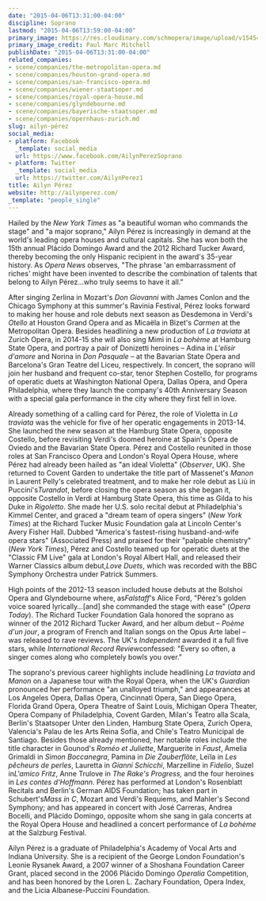 ```yaml
---
date: "2015-04-06T13:31:00-04:00"
discipline: Soprano
lastmod: "2015-04-06T13:59:00-04:00"
primary_image: https://res.cloudinary.com/schmopera/image/upload/v1545409169/media/webhook-uploads/1428341313580/025_Ailyn_Perez_by_Paul_Marc_Mitchell_PMM_1929RR.jpg.jpg
primary_image_credit: Paul Marc Mitchell
publishDate: "2015-04-06T13:31:00-04:00"
related_companies:
- scene/companies/the-metropolitan-opera.md
- scene/companies/houston-grand-opera.md
- scene/companies/san-francisco-opera.md
- scene/companies/wiener-staatsoper.md
- scene/companies/royal-opera-house.md
- scene/companies/glyndebourne.md
- scene/companies/bayerische-staatsoper.md
- scene/companies/opernhaus-zurich.md
slug: ailyn-pérez
social_media:
- platform: Facebook
  _template: social_media
  url: https://www.facebook.com/AilynPerezSoprano
- platform: Twitter
  _template: social_media
  url: https://twitter.com/AilynPerez1
title: Ailyn Pérez
website: http://ailynperez.com/
_template: "people_single"
---
```

<p>
	Hailed by the <i>New York Times</i> as "a beautiful woman who commands the stage" and "a major soprano," Ailyn Pérez is increasingly in demand at the world's leading opera houses and cultural capitals. She has won both the 15th annual Plácido Domingo Award and the 2012 Richard Tucker Award, thereby becoming the only Hispanic recipient in the award's 35-year history. As <i>Opera News</i> observes, "The phrase 'an embarrassment of riches' might have been invented to describe the combination of talents that belong to Ailyn Pérez…who truly seems to have it all."
</p>
<p>
	After singing Zerlina in Mozart's <i>Don Giovanni</i> with James Conlon and the Chicago Symphony at this summer's Ravinia Festival, Pérez looks forward to making her house and role debuts next season as Desdemona in Verdi's <i>Otello</i> at Houston Grand Opera and as Micaëla in Bizet's <i>Carmen</i> at the Metropolitan Opera. Besides headlining a new production of <i>La traviata</i> at Zurich Opera, in 2014-15 she will also sing Mimì in <i>La bohème</i> at Hamburg State Opera, and portray a pair of Donizetti heroines – Adina in <i>L'elisir d'amore</i> and Norina in <i>Don Pasquale</i> – at the Bavarian State Opera and Barcelona's Gran Teatre del Liceu, respectively. In concert, the soprano will join her husband and frequent co-star, tenor Stephen Costello, for programs of operatic duets at Washington National Opera, Dallas Opera, and Opera Philadelphia, where they launch the company's 40th Anniversary Season with a special gala performance in the city where they first fell in love.
</p>
<p>
	Already something of a calling card for Pérez, the role of Violetta in <i>La traviata</i> was the vehicle for five of her operatic engagements in 2013-14. She launched the new season at the Hamburg State Opera, opposite Costello, before revisiting Verdi's doomed heroine at Spain's Ópera de Oviedo and the Bavarian State Opera. Pérez and Costello reunited in those roles at San Francisco Opera and London's Royal Opera House, where Pérez had already been hailed as "an ideal Violetta" (<i>Observer</i>, UK). She returned to Covent Garden to undertake the title part of Massenet's <i>Manon</i> in Laurent Pelly's celebrated treatment, and to make her role debut as Liù in Puccini's<i>Turandot</i>, before closing the opera season as she began it, opposite Costello in Verdi at Hamburg State Opera, this time as Gilda to his Duke in <i>Rigoletto</i>. She made her U.S. solo recital debut at Philadelphia's Kimmel Center, and graced a "dream team of opera singers" (<i>New York Times</i>) at the Richard Tucker Music Foundation gala at Lincoln Center's Avery Fisher Hall. Dubbed "America's fastest-rising husband-and-wife opera stars" (Associated Press) and praised for their "palpable chemistry"(<i>New York Times</i>), Pérez and Costello teamed up for operatic duets at the "Classic FM Live" gala at London's Royal Albert Hall, and released their Warner Classics album debut,<i>Love Duets</i>, which was recorded with the BBC Symphony Orchestra under Patrick Summers.
</p>
<p>
	High points of the 2012-13 season included house debuts at the Bolshoi Opera and Glyndebourne where, as<i>Falstaff</i>'s Alice Ford, "Pérez's golden voice soared lyrically…[and] she commanded the stage with ease" (<i>Opera Today</i>). The Richard Tucker Foundation Gala honored the soprano as winner of the 2012 Richard Tucker Award, and her album debut – <i>Poème d'un jour</i>, a program of French and Italian songs on the Opus Arte label – was released to rave reviews. The UK's <i>Independent</i> awarded it a full five stars, while <i>International Record Review</i>confessed: "Every so often, a singer comes along who completely bowls you over."
</p>
<p>
	The soprano's previous career highlights include headlining <i>La traviata</i> and <i>Manon</i> on a Japanese tour with the Royal Opera, when the UK's <i>Guardian</i> pronounced her performance "an unalloyed triumph," and appearances at Los Angeles Opera, Dallas Opera, Cincinnati Opera, San Diego Opera, Florida Grand Opera, Opera Theatre of Saint Louis, Michigan Opera Theater, Opera Company of Philadelphia, Covent Garden, Milan's Teatro alla Scala, Berlin's Staatsoper Unter den Linden, Hamburg State Opera, Zurich Opera, Valencia's Palau de les Arts Reina Sofía, and Chile's Teatro Municipal de Santiago. Besides those already mentioned, her notable roles include the title character in Gounod's <i>Roméo et Juliette</i>, Marguerite in <i>Faust</i>, Amelia Grimaldi in <i>Simon Boccanegra</i>, Pamina in <i>Die Zauberflöte</i>, Leïla in <i>Les pêcheurs de perles</i>, Lauretta in <i>Gianni Schicchi</i>, Marzelline in <i>Fidelio</i>, Suzel in<i>L'amico Fritz</i>, Anne Trulove in <i>The Rake's Progress,</i> and the four heroines in <i>Les contes d'Hoffmann</i>. Pérez has performed at London's Rosenblatt Recitals and Berlin's German AIDS Foundation; has taken part in Schubert's<i>Mass in C</i>, Mozart and Verdi's Requiems, and Mahler's Second Symphony; and has appeared in concert with José Carreras, Andrea Bocelli, and Plácido Domingo, opposite whom she sang in gala concerts at the Royal Opera House and headlined a concert performance of <i>La bohème</i> at the Salzburg Festival.
</p>
<p>
	Ailyn Pérez is a graduate of Philadelphia's Academy of Vocal Arts and Indiana University. She is a recipient of the George London Foundation's Leonie Rysanek Award, a 2007 winner of a Shoshana Foundation Career Grant, placed second in the 2006 Plácido Domingo <i>Operalia </i>Competition, and has been honored by the Loren L. Zachary Foundation, Opera Index, and the Licia Albanese-Puccini Foundation.
</p>